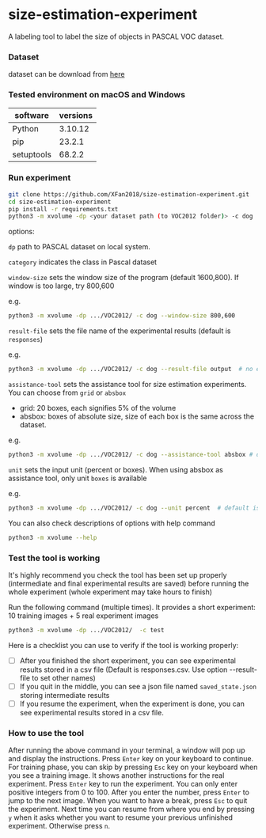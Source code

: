 # size-estimation-experiment
A labeling tool to label the size of objects in PASCAL VOC dataset.

### Dataset
dataset can be download from [here](https://uofwaterloo-my.sharepoint.com/:f:/r/personal/x44fan_uwaterloo_ca/Documents/target-size/pascal?csf=1&web=1&e=ZWH7OY)
### Tested environment on macOS and Windows
| software   | versions |
|------------|----------|
| Python     | 3.10.12  |
| pip        | 23.2.1   |
| setuptools | 68.2.2   |


### Run experiment
```bash
git clone https://github.com/XFan2018/size-estimation-experiment.git
cd size-estimation-experiment
pip install -r requirements.txt
python3 -m xvolume -dp <your dataset path (to VOC2012 folder)> -c dog  # run dog class
```

options:

`dp` path to PASCAL dataset on local system. 

`category` indicates the class in Pascal dataset

`window-size` sets the window size of the program (default 1600,800). If window is too large, try 800,600

e.g.

```bash
python3 -m xvolume -dp .../VOC2012/ -c dog --window-size 800,600
```

`result-file` sets the file name of the experimental results (default is `responses`)

e.g.
```bash
python3 -m xvolume -dp .../VOC2012/ -c dog --result-file output  # no extension, '.csv' will be appended to the file name
```


`assistance-tool` sets the assistance tool for size estimation experiments. You can choose from `grid` or `absbox`

- grid: 20 boxes, each signifies 5% of the volume
- absbox: boxes of absolute size, size of each box is the same across the dataset. 

e.g.
```bash
python3 -m xvolume -dp .../VOC2012/ -c dog --assistance-tool absbox # default is grid
```

`unit` sets the input unit (percent or boxes). When using absbox as assistance tool, only unit `boxes` is available

e.g.
```bash
python3 -m xvolume -dp .../VOC2012/ -c dog --unit percent  # default is boxes
```

You can also check descriptions of options with help command
```bash
python3 -m xvolume --help
```

### Test the tool is working 
It's highly recommend you check the tool has been set up properly (intermediate and final experimental results are saved) before running the whole experiment (whole experiment may take hours to finish)

Run the following command (multiple times). It provides a short experiment: 10 training images + 5 real experiment images
```bash
python3 -m xvolume -dp .../VOC2012/  -c test
```

Here is a checklist you can use to verify if the tool is working properly:

- [ ] After you finished the short experiment, you can see experimental results stored in a csv file (Default is responses.csv. Use option --result-file to set other names)
- [ ] If you quit in the middle, you can see a json file named `saved_state.json` storing intermediate results
- [ ] If you resume the experiment, when the experiment is done, you can see experimental results stored in a csv file. 

### How to use the tool
After running the above command in your terminal, a window will pop up and display the instructions. Press `Enter` key on your keyboard to continue. For training phase, you can skip by pressing `Esc` key on your keyboard when you see a training image. It shows another instructions for the real experiment.
Press `Enter` key to run the experiment. You can only enter positive integers from 0 to 100. After you enter the number, press `Enter` to jump to the next image. When you want to have a break, press `Esc` to quit the experiment. Next time you can resume from where you end by pressing `y` when it asks whether you 
want to resume your previous unfinished experiment. Otherwise press `n`.
